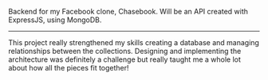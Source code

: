 Backend for my Facebook clone, Chasebook. Will be an API created with ExpressJS, using MongoDB.

---

This project really strengthened my skills creating a database and managing relationships between the collections. Designing and implementing the architecture was definitely a challenge but really taught me a whole lot about how all the pieces fit together!
